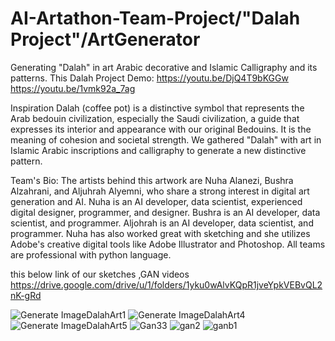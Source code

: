 # AI-Artathon-Team-Project/"Dalah Project"/ArtGenerator
Generating "Dalah" in art Arabic decorative and Islamic Calligraphy and its patterns.
This Dalah Project Demo:
https://youtu.be/DjQ4T9bKGGw
https://youtu.be/1vmk92a_7ag

Inspiration
Dalah (coffee pot) is a distinctive symbol that represents the Arab bedouin civilization, especially the Saudi civilization, a guide that expresses its interior and appearance with our original Bedouins. It is the meaning of cohesion and societal strength. We gathered "Dalah" with art in Islamic Arabic inscriptions and calligraphy to generate a new distinctive pattern.

Team's Bio:
The artists behind this
artwork are Nuha Alanezi, Bushra Alzahrani, and Aljuhrah Alyemni, who share a
strong interest in digital art generation and AI. Nuha is an AI developer, data
scientist, experienced digital designer, programmer, and designer. 
Bushra is an AI developer,
data scientist, and programmer. Aljohrah is an AI developer, data scientist,
and programmer. Nuha has also worked great with sketching and she utilizes
Adobe's creative digital tools like Adobe Illustrator and Photoshop. All teams
are professional with python language.

this below link of our sketches ,GAN videos
https://drive.google.com/drive/u/1/folders/1yku0wAlvKQpR1jveYpkVEBvQL2nK-gRd

![Generate ImageDalahArt1](https://user-images.githubusercontent.com/74384259/138372895-d976a27b-44c7-418a-b8e8-ad2662c74285.png)
![Generate ImageDalahArt4](https://user-images.githubusercontent.com/74384259/138372917-909b8988-e71b-4e64-aa21-7239e819385d.jpeg)
![Generate ImageDalahArt5](https://user-images.githubusercontent.com/74384259/138372940-c419acbd-5a8e-4e29-aba4-15441d8da34e.jpeg)
![Gan33](https://user-images.githubusercontent.com/74384259/138374019-92b9b2c3-21af-4692-b99a-eea193309b6b.jpeg)
![gan2](https://user-images.githubusercontent.com/74384259/138376387-1794c362-bb1b-44f3-8e0c-441918b3b380.jpeg)
![ganb1](https://user-images.githubusercontent.com/74384259/138377905-eafe2ea5-fe13-4a57-a705-f577bad984db.png)

